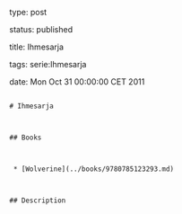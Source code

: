 type: post
status: published
title: Ihmesarja
tags: serie:Ihmesarja
date: Mon Oct 31 00:00:00 CET 2011
~~~~~~
# Ihmesarja

## Books

 * [Wolverine](../books/9780785123293.md)

## Description
